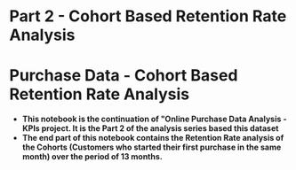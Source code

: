 # Part 2 - Cohort Based Retention Rate Analysis
# Purchase Data - Cohort Based Retention Rate Analysis

* **This notebook is the continuation of "Online Purchase Data Analysis - KPIs project. It is the Part 2 of the analysis series based this dataset**
* **The end part of this notebook contains the Retention Rate analysis of the Cohorts (Customers who started their first purchase in the same month) over the period of 13 months.**

